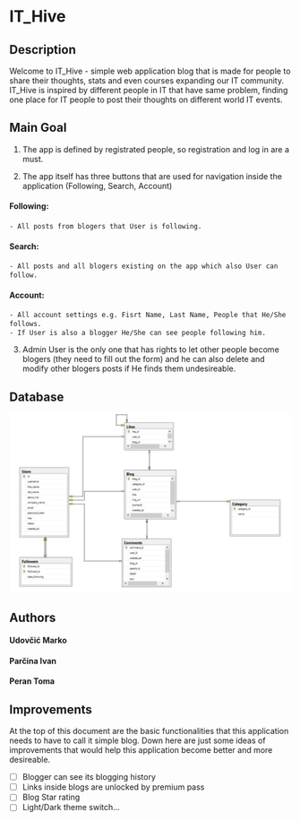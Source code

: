 # IT_Hive


## Description
Welcome to IT_Hive - simple web application blog that is made for people to share their thoughts, stats and even courses expanding our IT community. IT_Hive is inspired by different people in IT that have same problem, finding one place for IT people to post their thoughts on different world IT events.


## Main Goal
1. The app is defined by registrated people, so registration and log in are a must.

2. The app itself has three buttons that are used for navigation inside the application (Following, Search, Account)
  #### Following:
    - All posts from blogers that User is following.
  #### Search:
    - All posts and all blogers existing on the app which also User can follow.
  #### Account:
    - All account settings e.g. Fisrt Name, Last Name, People that He/She follows.
    - If User is also a blogger He/She can see people following him.

3. Admin User is the only one that has rights to let other people become blogers (they need to fill out the form) and he can also delete and modify other blogers posts if He finds them undesireable.


## Database

![alt text](https://github.com/TomaPeran/Ness/blob/new_branch/IT_Hive_Database.jpeg)


## Authors
#### Udovčić Marko
#### Parčina Ivan
#### Peran Toma

## Improvements
At the top of this document are the basic functionalities that this application needs to have to call it simple blog. Down here are just some ideas of improvements that would help this application become better and more desireable.  
- [ ] Blogger can see its blogging history
- [ ] Links inside blogs are unlocked by premium pass
- [ ] Blog Star rating
- [ ] Light/Dark theme switch...